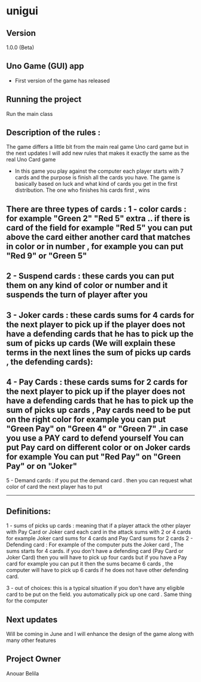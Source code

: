 # unigui

## Version 
1.0.0 (Beta)
## Uno Game (GUI) app
- First version of the game has released
## Running the project
Run the main class

## Description of the rules :
The game differs a little bit from the main real game Uno card game but in the next updates I will
add new rules that makes it exactly the same as the real Uno Card game

- In this game you play against the computer each player starts with 7 cards
and the purpose is finish all the cards you have. The game is basically based on luck and what
  kind of cards you get in the first distribution.
  The one who finishes his cards first , wins
  
There are three types of cards :
 1 - color cards : for example "Green 2" "Red 5" extra .. 
if there is card of the field for example "Red 5" you can put above the card either another card
that matches in color or in number , for example you can put "Red 9" or "Green 5"
---
 2 - Suspend cards : these cards you can put them on any kind of color or number and it suspends the turn of 
player after you
---
 3 - Joker cards : these cards sums for 4 cards for the next player to pick up if the player does not have
a defending cards that he has to pick up the sum of picks up cards (We will explain these terms in the next lines 
the sum of picks up cards , the defending cards):
----
 4 - Pay Cards : these cards sums for 2 cards for the next player to pick up if the player does not have
a defending cards that he has to pick up the sum of picks up cards , Pay cards need to be put on the right color for
example you can put "Green Pay" on "Green 4" or "Green 7" .in case you use a PAY card to defend
yourself You can put Pay card on different color or on Joker cards for example You can put "Red Pay" on "Green Pay"
or on "Joker"
---
5 - Demand cards : if you put the demand card . then you can request what color of card the next 
player has to put

---------
## Definitions:
1 - sums of picks up cards :
meaning that if a player attack the other player with Pay Card or Joker card each card in the attack 
sums with 2 or 4 cards
for example Joker card sums for 4 cards and Pay Card sums for 2 cards
2 - Defending card :
For example of the computer puts the Joker card , The sums starts for 4 cards. if you don't have a
defending card (Pay Card or Joker Card) then you will have to pick up four cards but if you have a Pay card for example
you can put it then the sums became 6 cards , the computer will have to pick up 6 cards if he does not have other defending card.

3 - out of choices:
this is a typical situation if you don't have any eligible card to be put on the field.
you automatically pick up one card . Same thing for the computer 


## Next updates

Will be coming in June and I will enhance the design of the game along with many other features 


## Project Owner
Anouar Belila

